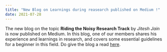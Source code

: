 ```yaml
---
title: "New Blog on Learnings during reasearch published on Medium !"
date: 2021-07-28
---
```


The new blog on the topic **Riding the Noisy Research Track** by *Jitesh Jain* is now published on Medium. In this blog, one of our members shares his experience and learnings in research, and covers some essential guidelines for a beginner in this field. Do give the blog a read [here](https://medium.com/vlgiitr/riding-the-noisy-research-track-4035e64e7ea8).


